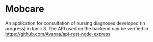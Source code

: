 # Mobcare
An application for consultation of nursing diagnoses developed (in progress) in Ionic 3.
The API used on the backend can be verified in https://github.com/Avanaa/api-rest-node-express
